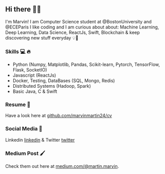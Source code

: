 ## Hi there 🤙🏼

I'm Marvin! I am Computer Science student at @BostonUniversity and @ECEParis
I like coding and I am curious about about: Machine Learning, Deep Learning, Data Science, ReactJs, Swift, Blockchain & keep discovering new stuff everyday 💡🧠

### Skills 💻 🔥
* Python (Numpy, Matplotlib, Pandas, Scikit-learn, Pytorch, TensorFlow, Flask, SocketIO)
* Javascript (ReactJs)
* Docker, Testing, DataBases (SQL, Mongo, Redis)
* Distributed Systems (Hadoop, Spark)
* Basic Java, C & Swift

### Resume 📃 
Have a look here at [github.com/marvinmartin24/cv](https://marvinmartin24.github.io/data/cv.pdf)

### Social Media 📃 
Linkedin [linkedin](https://www.linkedin.com/in/marvin-martin-00b937120/)
& Twitter [twitter](https://twitter.com/marv1skate)

### Medium Post 🖌
Check them out here at [medium.com/@martin.marvin](https://medium.com/@martin.marvin).
